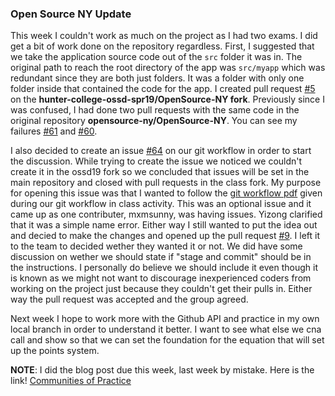 ### Open Source NY Update 

This week I couldn't work as much on the project as I had two exams. I did get a bit of work done on the repository regardless.
First, I suggested that we take the application source code out of the `src` folder it was in. The original path to reach the root
directory of the app was `src/myapp` which was redundant since they are both just folders. It was a folder with only one folder inside that 
contained the code for the app. I created pull request [#5](https://github.com/hunter-college-ossd-spr19/OpenSource-NY/pull/5) on the 
__hunter-college-ossd-spr19/OpenSource-NY fork__. Previously since I was confused, I had done two pull requests with the same code in the original 
repository __opensource-ny/OpenSource-NY__. You can see my failures [#61](https://github.com/opensource-ny/OpenSource-NY/pull/61) and 
[#60](https://github.com/opensource-ny/OpenSource-NY/pull/60). 

I also decided to create an issue [#64](https://github.com/opensource-ny/OpenSource-NY/issues/64) on our git workflow in order to start the discussion. While trying to 
create the issue we noticed we couldn't create it in the ossd19 fork so we concluded that issues will be set in the main repository and closed with pull
requests in the class fork. My purpose for opening this issue was that I wanted to follow the [git workflow pdf](https://github.com/hunter-college-ossd-spr19/github-workflow-activity-01/blob/master/github-workflow-presentation.pdf) 
given during our git workflow in class activity. This was an optional issue and it came up as one contributer, mxmsunny, was having issues. 
Yizong clarified that it was a simple name error. Either way I still wanted to put the idea out and decied to make the changes and opened up 
the pull request [#9](https://github.com/hunter-college-ossd-spr19/OpenSource-NY/pull/9). I left it to the team to decided wether they wanted it or not.
We did have some discussion on wether we should state if "stage and commit" should be in the instructions. I personally do believe we should include it
even though it is known as we might not want to discourage inexperienced coders from working on the project just because they couldn't get their pulls
in. Either way the pull request was accepted and the group agreed.

Next week I hope to work more with the Github API and practice in my own local branch in order to understand it better. I want to see what else we cna 
call and show so that we can set the foundation for the equation that will set up the points system. 


__NOTE__: I did the blog post due this week, last week by mistake. Here is the link! [Communities of Practice](https://hunter-college-ossd-spr19.github.io/gutierrezjdr-weekly/week08/)

